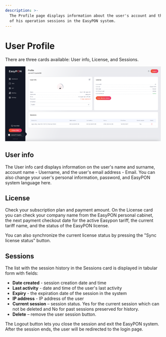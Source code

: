 ```yaml
---
description: >-
  The Profile page displays information about the user's account and the history
  of his operation sessions in the EasyPON system.
---
```


# User Profile

There are three cards available: User info, License, and Sessions.

![User profile section page](<../.gitbook/assets/Screenshot 2024-02-06 at 17.00.48.png>)

## User info

The User info card displays information on the user's name and surname, account name - Username, and the user's email address - Email. You can also change your user's personal information, password, and EasyPON system language here.

## License

Check your subscription plan and payment amount. On the License card you can check your company name from the EasyPON personal cabinet, the next payment checkout date for the active Easypon tariff, the current tariff name, and the status of the EasyPON license.

You can also synchronize the current license status by pressing the "Sync license status" button.

## Sessions

The list with the session history in the Sessions card is displayed in tabular form with fields:

* **Date created** - session creation date and time
* **Last activity** - date and time of the user's last activity
* **Expiry** - the expiration date of the session in the system
* **IP address** - IP address of the user
* **Current session** – session status. Yes for the current session which can not be deleted and No for past sessions preserved for history.
* **Delete** – remove the user session button.

The Logout button lets you close the session and exit the EasyPON system. After the session ends, the user will be redirected to the login page.
